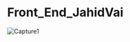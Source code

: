 # Front_End_JahidVai
![Capture1](https://github.com/Ab-Rahman-pk/Front_End_JahidVai/assets/67150688/cd217d13-c1fe-4efc-8abd-87c62076e060)
